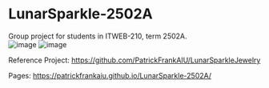 # LunarSparkle-2502A
Group project for students in ITWEB-210, term 2502A.    
![image](https://github.com/PatrickFrankAIU/GradeManagerProject/assets/134087916/b5d814bf-e38f-456f-8f9c-cb5a98fb52fa)
![image](https://github.com/PatrickFrankAIU/LunarSpikeJewelry/assets/134087916/c4a56c14-c370-4d26-8adc-062eaefdc058)

Reference Project:
https://github.com/PatrickFrankAIU/LunarSparkleJewelry

Pages:
https://patrickfrankaiu.github.io/LunarSparkle-2502A/
